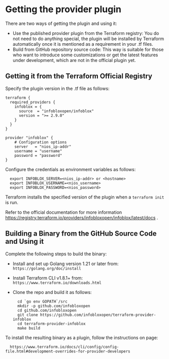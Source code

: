 # Getting the provider plugin

There are two ways of getting the plugin and using it:

- Use the published provider plugin from the Terraform registry: You do not need to do anything special, the plugin will be installed by Terraform automatically once it is mentioned as a requirement in your .tf files.
- Build from GitHub repository source code: This way is suitable for those who want to introduce some customizations or get the latest features under development, which are not in the official plugin yet.

## Getting it from the Terraform Official Registry

Specify the plugin version in the .tf file as follows:

```hcl
terraform {
  required_providers {
    infoblox = {
      source  = "infobloxopen/infoblox"
      version = ">= 2.9.0"
    }
  }
}

provider "infoblox" {
    # Configuration options
    server   = "nios_ip-addr"
    username = "username"
    password = "password"
}
```

Configure the credentials as environment variables as follows:

```shell
  export INFOBLOX_SERVER=<nios_ip-addr> or <hostname>
  export INFOBLOX_USERNAME=<nios_username>
  export INFOBLOX_PASSWORD=<nios_password>
```

Terraform installs the specified version of the plugin when a `terraform init` is run.

Refer to the official documentation for more information <https://registry.terraform.io/providers/infobloxopen/infoblox/latest/docs> .

## Building a Binary from the GitHub Source Code and Using it

Complete the following steps to build the binary:

- Install and set up Golang version 1.21 or later from:
  `https://golang.org/doc/install`
- Install Terraform CLI v1.8.1+ from:
  `https://www.terraform.io/downloads.html`
- Clone the repo and build it as follows:

  ```shell
    cd `go env GOPATH`/src
    mkdir -p github.com/infobloxopen
    cd github.com/infobloxopen
    git clone https://github.com/infobloxopen/terraform-provider-infoblox
    cd terraform-provider-infoblox
    make build
  ```

To install the resulting binary as a plugin, follow the instructions on page:

```
  https://www.terraform.io/docs/cli/config/config-file.html#development-overrides-for-provider-developers
```

